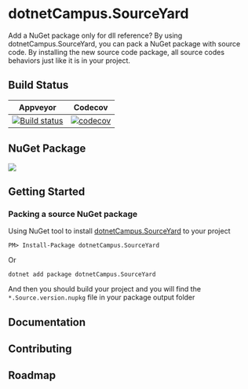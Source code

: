 <!-- Icon here -->

# dotnetCampus.SourceYard

Add a NuGet package only for dll reference? By using dotnetCampus.SourceYard, you can pack a NuGet package with source code. By installing the new source code package, all source codes behaviors just like it is in your project.

## Build Status

Appveyor|Codecov
:-:|:-:
[![Build status][ai]][al]|[![codecov][ci]][cl]

<!-- a and c are the first letter of CI plugins. i is icon and l is link. -->

[ai]: https://ci.appveyor.com/api/projects/status/kxn9iakcittmvrcj?svg=true
[al]: https://ci.appveyor.com/project/xinyuehtx/sourceyard
[ci]: https://codecov.io/gh/dotnet-campus/SourceYard/branch/master/graph/badge.svg
[cl]: https://codecov.io/gh/dotnet-campus/SourceYard

## NuGet Package

[![](https://img.shields.io/nuget/v/dotnetCampus.SourceYard.svg)](https://www.nuget.org/packages/dotnetCampus.SourceYard)

## Getting Started

### Packing a source NuGet package

Using NuGet tool to install [dotnetCampus.SourceYard](https://www.nuget.org/packages/dotnetCampus.SourceYard) to your project

```
PM> Install-Package dotnetCampus.SourceYard 
```

Or

```
dotnet add package dotnetCampus.SourceYard
```

And then you should build your project and you will find the `*.Source.version.nupkg` file in your package output folder

## Documentation

## Contributing

## Roadmap
